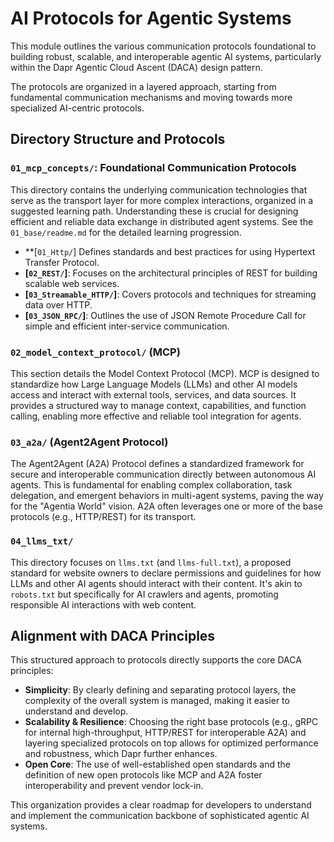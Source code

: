# AI Protocols for Agentic Systems

This module outlines the various communication protocols foundational to building robust, scalable, and interoperable agentic AI systems, particularly within the Dapr Agentic Cloud Ascent (DACA) design pattern.

The protocols are organized in a layered approach, starting from fundamental communication mechanisms and moving towards more specialized AI-centric protocols.

## Directory Structure and Protocols

### `01_mcp_concepts/`: Foundational Communication Protocols

This directory contains the underlying communication technologies that serve as the transport layer for more complex interactions, organized in a suggested learning path. Understanding these is crucial for designing efficient and reliable data exchange in distributed agent systems. See the `01_base/readme.md` for the detailed learning progression.

- **[`01_Http/`] Defines standards and best practices for using Hypertext Transfer Protocol.
- **[`02_REST/`]**: Focuses on the architectural principles of REST for building scalable web services.
- **[`03_Streamable_HTTP/`]**: Covers protocols and techniques for streaming data over HTTP.
- **[`03_JSON_RPC/`]**: Outlines the use of JSON Remote Procedure Call for simple and efficient inter-service communication.

### `02_model_context_protocol/` (MCP)

This section details the Model Context Protocol (MCP). MCP is designed to standardize how Large Language Models (LLMs) and other AI models access and interact with external tools, services, and data sources. It provides a structured way to manage context, capabilities, and function calling, enabling more effective and reliable tool integration for agents.

### `03_a2a/` (Agent2Agent Protocol)

The Agent2Agent (A2A) Protocol defines a standardized framework for secure and interoperable communication directly between autonomous AI agents. This is fundamental for enabling complex collaboration, task delegation, and emergent behaviors in multi-agent systems, paving the way for the "Agentia World" vision. A2A often leverages one or more of the base protocols (e.g., HTTP/REST) for its transport.

### `04_llms_txt/`

This directory focuses on `llms.txt` (and `llms-full.txt`), a proposed standard for website owners to declare permissions and guidelines for how LLMs and other AI agents should interact with their content. It's akin to `robots.txt` but specifically for AI crawlers and agents, promoting responsible AI interactions with web content.

## Alignment with DACA Principles

This structured approach to protocols directly supports the core DACA principles:

- **Simplicity**: By clearly defining and separating protocol layers, the complexity of the overall system is managed, making it easier to understand and develop.
- **Scalability & Resilience**: Choosing the right base protocols (e.g., gRPC for internal high-throughput, HTTP/REST for interoperable A2A) and layering specialized protocols on top allows for optimized performance and robustness, which Dapr further enhances.
- **Open Core**: The use of well-established open standards and the definition of new open protocols like MCP and A2A foster interoperability and prevent vendor lock-in.

This organization provides a clear roadmap for developers to understand and implement the communication backbone of sophisticated agentic AI systems.
